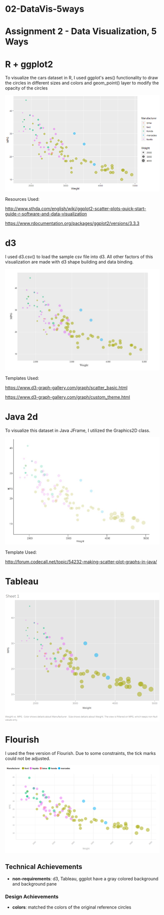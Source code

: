 # 02-DataVis-5ways
Assignment 2 - Data Visualization, 5 Ways  
===


# R + ggplot2

To visualize the cars dataset in R, I used ggplot's aes() functionality to draw the circles
in different sizes and colors and geom_point() layer to modify the opacity of the circles

![RPlot](img/Rplot.png)


Resources Used:

http://www.sthda.com/english/wiki/ggplot2-scatter-plots-quick-start-guide-r-software-and-data-visualization

https://www.rdocumentation.org/packages/ggplot2/versions/3.3.3

# d3

I used d3.csv() to load the sample csv file into d3. All other factors of this
visualization are made with d3 shape building and data binding.

![D3](img/d3.JPG)

Templates Used:

https://www.d3-graph-gallery.com/graph/scatter_basic.html

https://www.d3-graph-gallery.com/graph/custom_theme.html


# Java 2d

To visualize this dataset in Java JFrame, I utilized the Graphics2D class.

![Java](img/java.jpg)

Template Used:

http://forum.codecall.net/topic/54232-making-scatter-plot-graphs-in-java/

# Tableau

![Tableau](img/tableau.png)


# Flourish
I used the free version of Flourish. Due to some constraints,
the tick marks could not be adjusted.

![Flourish](img/flourish.png)


## Technical Achievements
- **non-requirements**: d3, Tableau, ggplot have a gray colored background and background pane

### Design Achievements
- **colors**: matched the colors of the original reference circles
